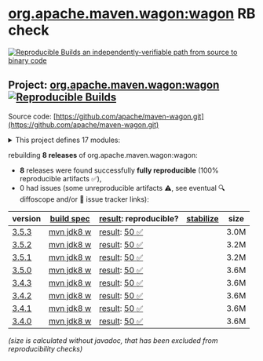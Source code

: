 [org.apache.maven.wagon:wagon](https://central.sonatype.com/artifact/org.apache.maven.wagon/wagon/versions) RB check
=======

[![Reproducible Builds](https://reproducible-builds.org/images/logos/rb.svg) an independently-verifiable path from source to binary code](https://reproducible-builds.org/)

## Project: [org.apache.maven.wagon:wagon](https://central.sonatype.com/artifact/org.apache.maven.wagon/wagon/versions) [![Reproducible Builds](https://img.shields.io/endpoint?url=https://raw.githubusercontent.com/jvm-repo-rebuild/reproducible-central/master/content/org/apache/maven/wagon/wagon/badge.json)](https://github.com/jvm-repo-rebuild/reproducible-central/blob/master/content/org/apache/maven/wagon/wagon/README.md)

Source code: [https://github.com/apache/maven-wagon.git](https://github.com/apache/maven-wagon.git)

<details><summary>This project defines 17 modules:</summary>

* [org.apache.maven.wagon:wagon](https://central.sonatype.com/artifact/org.apache.maven.wagon/wagon/overview)
* [org.apache.maven.wagon:wagon-file](https://central.sonatype.com/artifact/org.apache.maven.wagon/wagon-file/overview)
* [org.apache.maven.wagon:wagon-ftp](https://central.sonatype.com/artifact/org.apache.maven.wagon/wagon-ftp/overview)
* [org.apache.maven.wagon:wagon-http](https://central.sonatype.com/artifact/org.apache.maven.wagon/wagon-http/overview)
* [org.apache.maven.wagon:wagon-http-lightweight](https://central.sonatype.com/artifact/org.apache.maven.wagon/wagon-http-lightweight/overview)
* [org.apache.maven.wagon:wagon-http-shared](https://central.sonatype.com/artifact/org.apache.maven.wagon/wagon-http-shared/overview)
* [org.apache.maven.wagon:wagon-provider-api](https://central.sonatype.com/artifact/org.apache.maven.wagon/wagon-provider-api/overview)
* [org.apache.maven.wagon:wagon-provider-test](https://central.sonatype.com/artifact/org.apache.maven.wagon/wagon-provider-test/overview)
* [org.apache.maven.wagon:wagon-providers](https://central.sonatype.com/artifact/org.apache.maven.wagon/wagon-providers/overview)
* [org.apache.maven.wagon:wagon-scm](https://central.sonatype.com/artifact/org.apache.maven.wagon/wagon-scm/overview)
* [org.apache.maven.wagon:wagon-ssh](https://central.sonatype.com/artifact/org.apache.maven.wagon/wagon-ssh/overview)
* [org.apache.maven.wagon:wagon-ssh-common](https://central.sonatype.com/artifact/org.apache.maven.wagon/wagon-ssh-common/overview)
* [org.apache.maven.wagon:wagon-ssh-common-test](https://central.sonatype.com/artifact/org.apache.maven.wagon/wagon-ssh-common-test/overview)
* [org.apache.maven.wagon:wagon-ssh-external](https://central.sonatype.com/artifact/org.apache.maven.wagon/wagon-ssh-external/overview)
* [org.apache.maven.wagon:wagon-tck-http](https://central.sonatype.com/artifact/org.apache.maven.wagon/wagon-tck-http/overview)
* [org.apache.maven.wagon:wagon-tcks](https://central.sonatype.com/artifact/org.apache.maven.wagon/wagon-tcks/overview)
* [org.apache.maven.wagon:wagon-webdav-jackrabbit](https://central.sonatype.com/artifact/org.apache.maven.wagon/wagon-webdav-jackrabbit/overview)
</details>

rebuilding **8 releases** of org.apache.maven.wagon:wagon:
- **8** releases were found successfully **fully reproducible** (100% reproducible artifacts :white_check_mark:),
- 0 had issues (some unreproducible artifacts :warning:, see eventual :mag: diffoscope and/or :memo: issue tracker links):

| version | [build spec](/BUILDSPEC.md) | [result](https://reproducible-builds.org/docs/jvm/): reproducible? | [stabilize](https://github.com/google/oss-rebuild/blob/main/cmd/stabilize/README.md) | size |
| -- | --------- | ------ | ------ | -- |
| [3.5.3](https://central.sonatype.com/artifact/org.apache.maven.wagon/wagon/3.5.3/pom) | [mvn jdk8 w](wagon-3.5.3.buildspec) | [result](wagon-3.5.3.buildinfo): [50 :white_check_mark: ](wagon-3.5.3.buildcompare) | | 3.0M |
| [3.5.2](https://central.sonatype.com/artifact/org.apache.maven.wagon/wagon/3.5.2/pom) | [mvn jdk8 w](wagon-3.5.2.buildspec) | [result](wagon-3.5.2.buildinfo): [50 :white_check_mark: ](wagon-3.5.2.buildcompare) | | 3.2M |
| [3.5.1](https://central.sonatype.com/artifact/org.apache.maven.wagon/wagon/3.5.1/pom) | [mvn jdk8 w](wagon-3.5.1.buildspec) | [result](wagon-3.5.1.buildinfo): [50 :white_check_mark: ](wagon-3.5.1.buildcompare) | | 3.2M |
| [3.5.0](https://central.sonatype.com/artifact/org.apache.maven.wagon/wagon/3.5.0/pom) | [mvn jdk8 w](wagon-3.5.0.buildspec) | [result](wagon-3.5.0.buildinfo): [50 :white_check_mark: ](wagon-3.5.0.buildcompare) | | 3.6M |
| [3.4.3](https://central.sonatype.com/artifact/org.apache.maven.wagon/wagon/3.4.3/pom) | [mvn jdk8 w](wagon-3.4.3.buildspec) | [result](wagon-3.4.3.buildinfo): [50 :white_check_mark: ](wagon-3.4.3.buildcompare) | | 3.6M |
| [3.4.2](https://central.sonatype.com/artifact/org.apache.maven.wagon/wagon/3.4.2/pom) | [mvn jdk8 w](wagon-3.4.2.buildspec) | [result](wagon-webdav-jackrabbit-3.4.2.buildinfo): [50 :white_check_mark: ](wagon-webdav-jackrabbit-3.4.2.buildcompare) | | 3.6M |
| [3.4.1](https://central.sonatype.com/artifact/org.apache.maven.wagon/wagon/3.4.1/pom) | [mvn jdk8 w](wagon-3.4.1.buildspec) | [result](wagon-webdav-jackrabbit-3.4.1.buildinfo): [50 :white_check_mark: ](wagon-webdav-jackrabbit-3.4.1.buildcompare) | | 3.6M |
| [3.4.0](https://central.sonatype.com/artifact/org.apache.maven.wagon/wagon/3.4.0/pom) | [mvn jdk8 w](wagon-3.4.0.buildspec) | [result](wagon-webdav-jackrabbit-3.4.0.buildinfo): [50 :white_check_mark: ](wagon-webdav-jackrabbit-3.4.0.buildcompare) | | 3.6M |

<i>(size is calculated without javadoc, that has been excluded from reproducibility checks)</i>
